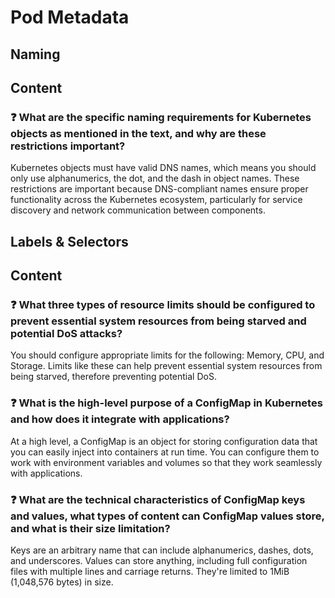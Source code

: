 # Pod Metadata

## Naming

## Content

### ❓ What are the specific naming requirements for Kubernetes objects as mentioned in the text, and why are these restrictions important?
Kubernetes objects must have valid DNS names, which means you should only use alphanumerics, the dot, and the dash in object names. These restrictions are important because DNS-compliant names ensure proper functionality across the Kubernetes ecosystem, particularly for service discovery and network communication between components.


## Labels & Selectors
## Content

### ❓ What three types of resource limits should be configured to prevent essential system resources from being starved and potential DoS attacks?
You should configure appropriate limits for the following: Memory, CPU, and Storage. Limits like these can help prevent essential system resources from being starved, therefore preventing potential DoS.

### ❓ What is the high-level purpose of a ConfigMap in Kubernetes and how does it integrate with applications?
At a high level, a ConfigMap is an object for storing configuration data that you can easily inject into containers at run time. You can configure them to work with environment variables and volumes so that they work seamlessly with applications.

### ❓ What are the technical characteristics of ConfigMap keys and values, what types of content can ConfigMap values store, and what is their size limitation?
Keys are an arbitrary name that can include alphanumerics, dashes, dots, and underscores. Values can store anything, including full configuration files with multiple lines and carriage returns. They're limited to 1MiB (1,048,576 bytes) in size.


